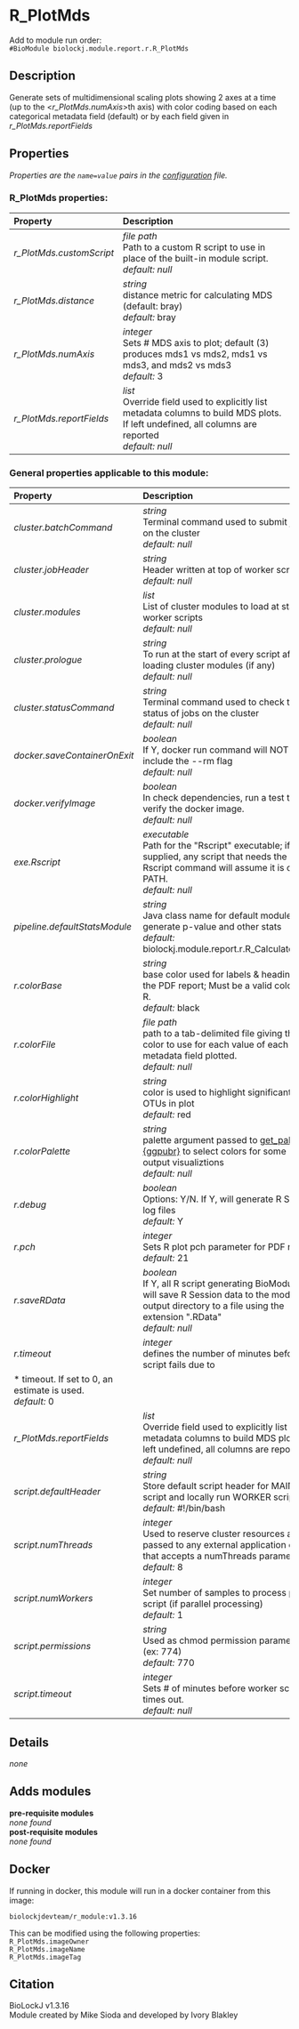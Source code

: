 # R_PlotMds
Add to module run order:                    
`#BioModule biolockj.module.report.r.R_PlotMds`

## Description 
Generate sets of multidimensional scaling plots showing 2 axes at a time (up to the <*r_PlotMds.numAxis*>th axis) with color coding based on each categorical metadata field (default) or by each field given in *r_PlotMds.reportFields*

## Properties 
*Properties are the `name=value` pairs in the [configuration](../../../Configuration#properties) file.*                   

### R_PlotMds properties: 
| Property| Description |
| :--- | :--- |
| *r_PlotMds.customScript* | _file path_ <br>Path to a custom R script to use in place of the built-in module script.<br>*default:*  *null* |
| *r_PlotMds.distance* | _string_ <br>distance metric for calculating MDS (default: bray)<br>*default:*  bray |
| *r_PlotMds.numAxis* | _integer_ <br>Sets # MDS axis to plot; default (3) produces mds1 vs mds2, mds1 vs mds3, and mds2 vs mds3<br>*default:*  3 |
| *r_PlotMds.reportFields* | _list_ <br>Override field used to explicitly list metadata columns to build MDS plots. If left undefined, all columns are reported<br>*default:*  *null* |

### General properties applicable to this module: 
| Property| Description |
| :--- | :--- |
| *cluster.batchCommand* | _string_ <br>Terminal command used to submit jobs on the cluster<br>*default:*  *null* |
| *cluster.jobHeader* | _string_ <br>Header written at top of worker scripts<br>*default:*  *null* |
| *cluster.modules* | _list_ <br>List of cluster modules to load at start of worker scripts<br>*default:*  *null* |
| *cluster.prologue* | _string_ <br>To run at the start of every script after loading cluster modules (if any)<br>*default:*  *null* |
| *cluster.statusCommand* | _string_ <br>Terminal command used to check the status of jobs on the cluster<br>*default:*  *null* |
| *docker.saveContainerOnExit* | _boolean_ <br>If Y, docker run command will NOT include the --rm flag<br>*default:*  *null* |
| *docker.verifyImage* | _boolean_ <br>In check dependencies, run a test to verify the docker image.<br>*default:*  *null* |
| *exe.Rscript* | _executable_ <br>Path for the "Rscript" executable; if not supplied, any script that needs the Rscript command will assume it is on the PATH.<br>*default:*  *null* |
| *pipeline.defaultStatsModule* | _string_ <br>Java class name for default module used generate p-value and other stats<br>*default:*  biolockj.module.report.r.R_CalculateStats |
| *r.colorBase* | _string_ <br>base color used for labels & headings in the PDF report; Must be a valid color in R.<br>*default:*  black |
| *r.colorFile* | _file path_ <br>path to a tab-delimited file giving the color to use for each value of each metadata field plotted.<br>*default:*  *null* |
| *r.colorHighlight* | _string_ <br>color is used to highlight significant OTUs in plot<br>*default:*  red |
| *r.colorPalette* | _string_ <br>palette argument passed to [get_palette {ggpubr}](https://www.rdocumentation.org/packages/ggpubr/versions/0.2/topics/get_palette) to select colors for some output visualiztions<br>*default:*  *null* |
| *r.debug* | _boolean_ <br>Options: Y/N. If Y, will generate R Script log files<br>*default:*  Y |
| *r.pch* | _integer_ <br>Sets R plot pch parameter for PDF report<br>*default:*  21 |
| *r.saveRData* | _boolean_ <br>If Y, all R script generating BioModules will save R Session data to the module output directory to a file using the extension ".RData"<br>*default:*  *null* |
| *r.timeout* | _integer_ <br>defines the number of minutes before R script fails due to
	 * timeout. If set to 0, an estimate is used.<br>*default:*  0 |
| *r_PlotMds.reportFields* | _list_ <br>Override field used to explicitly list metadata columns to build MDS plots. If left undefined, all columns are reported<br>*default:*  *null* |
| *script.defaultHeader* | _string_ <br>Store default script header for MAIN script and locally run WORKER scripts.<br>*default:*  #!/bin/bash |
| *script.numThreads* | _integer_ <br>Used to reserve cluster resources and passed to any external application call that accepts a numThreads parameter.<br>*default:*  8 |
| *script.numWorkers* | _integer_ <br>Set number of samples to process per script (if parallel processing)<br>*default:*  1 |
| *script.permissions* | _string_ <br>Used as chmod permission parameter (ex: 774)<br>*default:*  770 |
| *script.timeout* | _integer_ <br>Sets # of minutes before worker scripts times out.<br>*default:*  *null* |

## Details 
*none*

## Adds modules 
**pre-requisite modules**                    
*none found*                   
**post-requisite modules**                    
*none found*                   

## Docker 
If running in docker, this module will run in a docker container from this image:<br>
```
biolockjdevteam/r_module:v1.3.16
```
This can be modified using the following properties:<br>
`R_PlotMds.imageOwner`<br>
`R_PlotMds.imageName`<br>
`R_PlotMds.imageTag`<br>

## Citation 
BioLockJ v1.3.16                   
Module created by Mike Sioda and developed by Ivory Blakley

